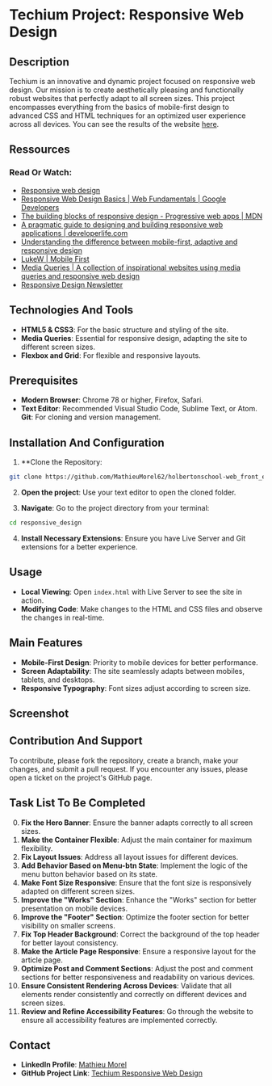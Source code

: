 # Techium Project: Responsive Web Design

## Description
Techium is an innovative and dynamic project focused on responsive web design. Our mission is to create aesthetically pleasing and functionally robust websites that perfectly adapt to all screen sizes. This project encompasses everything from the basics of mobile-first design to advanced CSS and HTML techniques for an optimized user experience across all devices. You can see the results of the website [here](http://localhost:5500/responsive_design/10-index.html).

## Ressources
### Read Or Watch:
- [Responsive web design](https://intranet.hbtn.io/concepts/872)
- [Responsive Web Design Basics | Web Fundamentals | Google Developers](https://web.dev/articles/responsive-web-design-basics?hl=fr)
- [The building blocks of responsive design - Progressive web apps | MDN](https://developer.mozilla.org/en-US/docs/Learn/CSS/CSS_layout/Responsive_Design)
- [A pragmatic guide to designing and building responsive web applications | developerlife.com](https://developerlife.com/2019/08/25/guide-to-building-responsive-web-apps/)
- [Understanding the difference between mobile-first, adaptive and responsive design](https://fredericgonzalo.com/en/understanding-the-difference-between-mobile-first-adaptive-and-responsive-design/)
- [LukeW | Mobile First](https://www.lukew.com/ff/entry.asp?933)
- [Media Queries | A collection of inspirational websites using media queries and responsive web design](https://mediaqueri.es)
- [Responsive Design Newsletter](https://bytes.dev/?s=rwd)

## Technologies And Tools
- **HTML5 & CSS3**: For the basic structure and styling of the site.
- **Media Queries**: Essential for responsive design, adapting the site to different screen sizes.
- **Flexbox and Grid**: For flexible and responsive layouts.

## Prerequisites
- **Modern Browser**: Chrome 78 or higher, Firefox, Safari.
- **Text Editor**: Recommended Visual Studio Code, Sublime Text, or Atom.
**Git**: For cloning and version management.

## Installation And Configuration
1. **Clone the Repository:

```bash
git clone https://github.com/MathieuMorel62/holbertonschool-web_front_end.git
```

2. **Open the project**: Use your text editor to open the cloned folder.

3. **Navigate**: Go to the project directory from your terminal:

```bash
cd responsive_design
```

4. **Install Necessary Extensions**: Ensure you have Live Server and Git extensions for a better experience.

## Usage
- **Local Viewing**: Open `index.html` with Live Server to see the site in action.
- **Modifying Code**: Make changes to the HTML and CSS files and observe the changes in real-time.

## Main Features
- **Mobile-First Design**: Priority to mobile devices for better performance.
- **Screen Adaptability**: The site seamlessly adapts between mobiles, tablets, and desktops.
- **Responsive Typography**: Font sizes adjust according to screen size.

## Screenshot


## Contribution And Support
To contribute, please fork the repository, create a branch, make your changes, and submit a pull request. If you encounter any issues, please open a ticket on the project's GitHub page.

## Task List To Be Completed
0. **Fix the Hero Banner**: Ensure the banner adapts correctly to all screen sizes.
1. **Make the Container Flexible**: Adjust the main container for maximum flexibility.
2. **Fix Layout Issues**: Address all layout issues for different devices.
3. **Add Behavior Based on Menu-btn State**: Implement the logic of the menu button behavior based on its state.
4. **Make Font Size Responsive**: Ensure that the font size is responsively adapted on different screen sizes.
5. **Improve the "Works" Section**: Enhance the "Works" section for better presentation on mobile devices.
6. **Improve the "Footer" Section**: Optimize the footer section for better visibility on smaller screens.
7. **Fix Top Header Background**: Correct the background of the top header for better layout consistency.
8. **Make the Article Page Responsive**: Ensure a responsive layout for the article page.
9. **Optimize Post and Comment Sections**: Adjust the post and comment sections for better responsiveness and readability on various devices.
10. **Ensure Consistent Rendering Across Devices**: Validate that all elements render consistently and correctly on different devices and screen sizes.
11. **Review and Refine Accessibility Features**: Go through the website to ensure all accessibility features are implemented correctly.

## Contact
- **LinkedIn Profile**: [Mathieu Morel]((https://www.linkedin.com/in/mathieu-morel-9ab457261/))
- **GitHub Project Link**: [Techium Responsive Web Design](https://github.com/MathieuMorel62/holbertonschool-web_front_end/tree/main/responsive_design)
